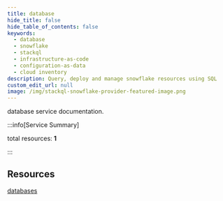 ```yaml
---
title: database
hide_title: false
hide_table_of_contents: false
keywords:
  - database
  - snowflake
  - stackql
  - infrastructure-as-code
  - configuration-as-data
  - cloud inventory
description: Query, deploy and manage snowflake resources using SQL
custom_edit_url: null
image: /img/stackql-snowflake-provider-featured-image.png
---
```


database service documentation.

:::info[Service Summary]

total resources: __1__  

:::

## Resources
<div class="row">
<div class="providerDocColumn">
<a href="/services/database/databases/">databases</a>
</div>
<div class="providerDocColumn">

</div>
</div>